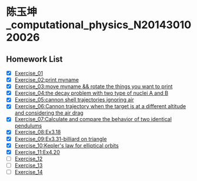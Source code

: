 # 陈玉坤_computational_physics_N2014301020026
Homework List
----
- [x] [Exercise_01](https://github.com/CornChen/computational_physics_N2014301020026.git)<br>
- [x] [Exercise_02:print myname](https://github.com/CornChen/computational_physics_N2014301020026/blob/master/chenyukun.py)<br>
- [x] [Exercise_03:move myname && rotate the things you want to print](https://github.com/CornChen/computational_physics_N2014301020026/blob/master/Let's%20move!.py)<br>
- [x] [Exercise_04:the decay problem with two type of nuclei A and B](https://www.zybuluo.com/CornChen/note/498603)<br>
- [x] [Exercise_05:cannon shell trajectories ignoring air](https://www.zybuluo.com/CornChen/note/534765)<br>
- [x] [Exercise_06:Cannon trajectory when the target is at a different altitude and considering the air drag](https://www.zybuluo.com/CornChen/note/542177)<br>
- [x] [Exercise_07:Calculate and compare the behavior of two identical pendulums](https://www.zybuluo.com/CornChen/note/550251)<br>
- [x] [Exercise_08:Ex3.18](https://www.zybuluo.com/CornChen/note/565842)<br>
- [x] [Exercise_09:Ex3.31-billiard on triangle](https://www.zybuluo.com/CornChen/note/573525)<br>
- [x] [Exercise_10:Kepler's law for elliptical orbits](https://www.zybuluo.com/CornChen/note/581759)<br>
- [x] [Exercise_11:Ex4.20](https://www.zybuluo.com/CornChen/note/590544)<br>
- [ ] [Exercise_12]()<br>
- [ ] [Exercise_13]()<br>
- [ ] [Exercise_14]()<br>
